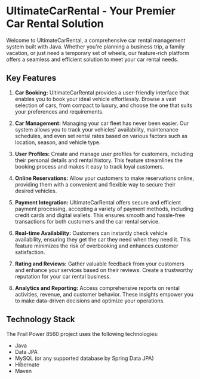 # UltimateCarRental - Your Premier Car Rental Solution

Welcome to UltimateCarRental, a comprehensive car rental management system built with Java. Whether you're planning a business trip, a family vacation, or just need a temporary set of wheels, our feature-rich platform offers a seamless and efficient solution to meet your car rental needs.

## Key Features

1. **Car Booking:** UltimateCarRental provides a user-friendly interface that enables you to book your ideal vehicle effortlessly. Browse a vast selection of cars, from compact to luxury, and choose the one that suits your preferences and requirements.

2. **Car Management:** Managing your car fleet has never been easier. Our system allows you to track your vehicles' availability, maintenance schedules, and even set rental rates based on various factors such as location, season, and vehicle type.

3. **User Profiles:** Create and manage user profiles for customers, including their personal details and rental history. This feature streamlines the booking process and makes it easy to track loyal customers.

4. **Online Reservations:** Allow your customers to make reservations online, providing them with a convenient and flexible way to secure their desired vehicles.

5. **Payment Integration:** UltimateCarRental offers secure and efficient payment processing, accepting a variety of payment methods, including credit cards and digital wallets. This ensures smooth and hassle-free transactions for both customers and the car rental service.

6. **Real-time Availability:** Customers can instantly check vehicle availability, ensuring they get the car they need when they need it. This feature minimizes the risk of overbooking and enhances customer satisfaction.

7. **Rating and Reviews:** Gather valuable feedback from your customers and enhance your services based on their reviews. Create a trustworthy reputation for your car rental business.

8. **Analytics and Reporting:** Access comprehensive reports on rental activities, revenue, and customer behavior. These insights empower you to make data-driven decisions and optimize your operations.

## Technology Stack
The Frail Power 8560 project uses the following technologies:

- Java
- Data JPA
- MySQL (or any supported database by Spring Data JPA)
- Hibernate
- Maven
